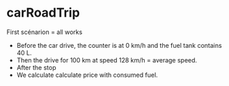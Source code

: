 # carRoadTrip

First scénarion = all works

- Before the car drive, the counter is at 0 km/h and the fuel tank contains 40 L.
- Then the drive for 100 km at speed 128 km/h = average speed.
- After the stop
- We calculate calculate price with consumed fuel.
